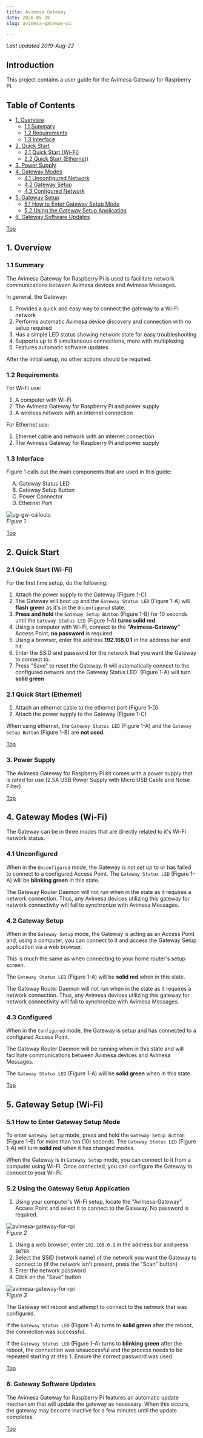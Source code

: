 ```yaml
---
title: Avimesa Gateway
date: 2020-05-28
slug: avimesa-gateway-pi

---
```

*Last updated 2019-Aug-22*

## Introduction

This project contains a user guide for the Avimesa Gateway for Raspberry Pi.

<a id="toc"></a>

## Table of Contents

*   [1\. Overview][1] 
    *   [1\.1 Summary][2]
    *   [1\.2 Requirements][3]
    *   [1\.3 Interface][4]
*   [2\. Quick Start][5] 
    *   [2\.1 Quick Start (Wi-Fi)][6]
    *   [2\.2 Quick Start (Ethernet)][7]
*   [3\. Power Supply][8]
*   [4\. Gateway Modes][9] 
    *   [4\.1 Unconfigured Network][10]
    *   [4\.2 Gateway Setup][11]
    *   [4\.3 Configured Network][12]
*   [5\. Gateway Setup][13] 
    *   [5\.1 How to Enter Gateway Setup Mode][14]
    *   [5\.2 Using the Gateway Setup Application][15]
*   [6\. Gateway Software Updates][16] 

[Top][17]  
<a id="1.-overview"></a>

## 1\. Overview

<a id="1.1-summary"></a>

### 1\.1 Summary

The Avimesa Gateway for Raspberry Pi is used to facilitate network communications between Avimesa devices and Avimesa Messages.

In general, the Gateway:

1.  Provides a quick and easy way to connect the gateway to a Wi-Fi network
2.  Performs automatic Avimesa device discovery and connection with no setup required
3.  Has a simple LED status showing network state for easy troubleshooting
4.  Supports up to 6 simultaneous connections, more with multiplexing
5.  Features automatic software updates 

After the initial setup, no other actions should be required.

<a id="1.2-requirements"></a>

### 1\.2 Requirements

For Wi-Fi use:

1.  A computer with Wi-Fi
2.  The Avimesa Gateway for Raspberry Pi and power supply
3.  A wireless network with an internet connection

For Ethernet use:

1.  Ethernet cable and network with an internet connection
2.  The Avimesa Gateway for Raspberry Pi and power supply

<a id="1.3-interface"></a>

### 1\.3 Interface

Figure 1 calls out the main components that are used in this guide:

    A. Gateway Status LED  
    B. Gateway Setup Button  
    C. Power Connector  
    D. Ethernet Port

![ug-gw-callouts][18]  
*Figure 1*

[Top][17]  
<a id="2.-quick-start"></a>

## 2\. Quick Start

<a id="2.1-quick-start-wifi"></a>

### 2\.1 Quick Start (Wi-Fi)

For the first time setup, do the following:

1.  Attach the power supply to the Gateway (Figure 1-C)
2.  The Gateway will boot up and the `Gateway Status LED` (Figure 1-A) will **flash green** as it's in the `Unconfigured` state.
3.  **Press and hold** the `Gateway Setup Button` (Figure 1-B) for 10 seconds until the `Gateway Status LED` (Figure 1-A) **turns solid red**.
4.  Using a computer with Wi-Fi, connect to the **"Avimesa-Gateway"** Access Point, **no password** is required.
5.  Using a browser, enter the address **192\.168.0.1** in the address bar and hit <enter></enter>
6.  Enter the SSID and password for the network that you want the Gateway to connect to.
7.  Press "Save" to reset the Gateway. It will automatically connect to the configured network and the Gateway Status LED` (Figure 1-A) will turn **solid green**

<a id="2.2-quick-start-eth"></a>

### 2\.1 Quick Start (Ethernet)

1.  Attach an ethernet cable to the ethernet port (Figure 1-D)
2.  Attach the power supply to the Gateway (Figure 1-C)

When using ethernet, the `Gateway Status LED` (Figure 1-A) and the `Gateway Setup Button` (Figure 1-B) are **not used**.

[Top][17]  
<a id="3.-power-supply"></a>

### 3\. Power Supply

The Avimesa Gateway for Raspberry Pi kit comes with a power supply that is rated for use (2.5A USB Power Supply with Micro USB Cable and Noise Filter)

[Top][17]  
<a id="4.-gw-modes"></a>

## 4\. Gateway Modes (Wi-Fi)

The Gateway can be in three modes that are directly related to it's Wi-Fi network status.

<a id="4.1-gw-modes-unconfigured"></a>

### 4\.1 Unconfigured

When in the `Unconfigured` mode, the Gateway is not set up to or has failed to connect to a configured Access Point. The `Gateway Status LED` (Figure 1-A) will be **blinking green** in this state.

The Gateway Router Daemon will not run when in the state as it requires a network connection. Thus, any Avimesa devices utilizing this gateway for network connectivity will fail to synchronize with Avimesa Messages.

<a id="4.2-gw-modes-gw-setup"></a>

### 4\.2 Gateway Setup

When in the `Gateway Setup` mode, the Gateway is acting as an Access Point and, using a computer, you can connect to it and access the Gateway Setup application via a web browser.

This is much the same as when connecting to your home router's setup screen.

The `Gateway Status LED` (Figure 1-A) will be **solid red** when in this state.

The Gateway Router Daemon will not run when in the state as it requires a network connection. Thus, any Avimesa devices utilizing this gateway for network connectivity will fail to synchronize with Avimesa Messages.

<a id="4.3-gw-modes-configured"></a>

### 4\.3 Configured

When in the `Configured` mode, the Gateway is setup and has connected to a configured Access Point.

The Gateway Router Daemon will be running when in this state and will facilitate communications between Avimesa devices and Avimesa Messages.

The `Gateway Status LED` (Figure 1-A) will be **solid green** when in this state.

[Top][17]  
<a id="5.-gw-setup"></a>

## 5\. Gateway Setup (Wi-Fi)

<a id="5.1-gw-setup-how-to-enter"></a>

### 5\.1 How to Enter Gateway Setup Mode

To enter `Gateway Setup` mode, press and hold the `Gateway Setup Button` (Figure 1-B) for more than ten (10) seconds. The `Gateway Status LED` (Figure 1-A) will turn **solid red** when it has changed modes.

When the Gateway is in `Gateway Setup` mode, you can connect to it from a computer using Wi-Fi. Once connected, you can configure the Gateway to connect to your Wi-Fi.

<a id="5.2-gw-setup-app"></a>

### 5\.2 Using the Gateway Setup Application

1.  Using your computer's Wi-Fi setup, locate the "Avimesa-Gateway" Access Point and select it to connect to the Gateway. No password is required.

![avimesa-gateway-for-rpi][19]  
*Figure 2*

1.  Using a web browser, enter `192.168.0.1` in the address bar and press `ENTER`
2.  Select the SSID (network name) of the network you want the Gateway to connect to (if the network isn't present, press the "Scan" button)
3.  Enter the network password
4.  Click on the "Save" button

![avimesa-gateway-for-rpi][20]  
*Figure 3*

The Gateway will reboot and attempt to connect to the network that was configured.

If the `Gateway Status LED` (Figure 1-A) turns to **solid green** after the reboot, the connection was successful.

If the `Gateway Status LED` (Figure 1-A) turns to **blinking green** after the reboot, the connection was unsuccessful and the process needs to be repeated starting at step 1. Ensure the correct password was used.

[Top][17]  
<a id="6.-gw-updates"></a>

### 6\. Gateway Software Updates

The Avimesa Gateway for Raspberry Pi features an automatic update mechanism that will update the gateway as necessary. When this occurs, the gateway may become inactive for a few minutes until the update completes.

[Top][17]

 [1]: #1.-overview
 [2]: #1.1-summary
 [3]: #1.2-requirements
 [4]: #1.3-interface
 [5]: #2.-quick-start
 [6]: #2.1-quick-start-wifi
 [7]: #2.2-quick-start-eth
 [8]: #3.-power-supply
 [9]: #4.-gw-modes
 [10]: #4.1-gw-modes-unconfigured
 [11]: #4.2-gw-modes-gw-setup
 [12]: #4.3-gw-modes-configured
 [13]: #5.-gw-setup
 [14]: #5.1-gw-setup-how-to-enter
 [15]: #5.2-gw-setup-app
 [16]: #6.-gw-updates
 [17]: #toc
 [18]: https://raw.githubusercontent.com/Avimesa/user-guide-avimesa-gateway-for-rpi/master/images/ug-gw-callouts.png
 [19]: https://raw.githubusercontent.com/Avimesa/user-guide-avimesa-gateway-for-rpi/master/images/ug-ap-list.png
 [20]: https://raw.githubusercontent.com/Avimesa/user-guide-avimesa-gateway-for-rpi/master/images/ug-gw-setup.png
